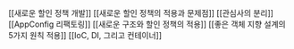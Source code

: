 [[새로운 할인 정책 개발]]
[[새로운 할인 정책의 적용과 문제점]]
[[관심사의 분리]]
[[AppConfig 리팩토링]]
[[새로운 구조와 할인 정책의 적용]]
[[좋은 객체 지향 설계의 5가지 원칙 적용]]
[[IoC, DI, 그리고 컨테이너]]